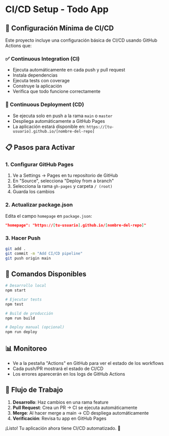 # CI/CD Setup - Todo App

## 🚀 Configuración Mínima de CI/CD

Este proyecto incluye una configuración básica de CI/CD usando GitHub Actions que:

### ✅ Continuous Integration (CI)
- Ejecuta automáticamente en cada push y pull request
- Instala dependencias
- Ejecuta tests con coverage
- Construye la aplicación
- Verifica que todo funcione correctamente

### 🚀 Continuous Deployment (CD)
- Se ejecuta solo en push a la rama `main` o `master`
- Despliega automáticamente a GitHub Pages
- La aplicación estará disponible en: `https://[tu-usuario].github.io/[nombre-del-repo]`

## 📋 Pasos para Activar

### 1. Configurar GitHub Pages
1. Ve a Settings → Pages en tu repositorio de GitHub
2. En "Source", selecciona "Deploy from a branch"
3. Selecciona la rama `gh-pages` y carpeta `/ (root)`
4. Guarda los cambios

### 2. Actualizar package.json
Edita el campo `homepage` en `package.json`:
```json
"homepage": "https://[tu-usuario].github.io/[nombre-del-repo]"
```

### 3. Hacer Push
```bash
git add .
git commit -m "Add CI/CD pipeline"
git push origin main
```

## 🔧 Comandos Disponibles

```bash
# Desarrollo local
npm start

# Ejecutar tests
npm test

# Build de producción
npm run build

# Deploy manual (opcional)
npm run deploy
```

## 📊 Monitoreo

- Ve a la pestaña "Actions" en GitHub para ver el estado de los workflows
- Cada push/PR mostrará el estado de CI/CD
- Los errores aparecerán en los logs de GitHub Actions

## 🔄 Flujo de Trabajo

1. **Desarrollo**: Haz cambios en una rama feature
2. **Pull Request**: Crea un PR → CI se ejecuta automáticamente
3. **Merge**: Al hacer merge a main → CD despliega automáticamente
4. **Verificación**: Revisa tu app en GitHub Pages

¡Listo! Tu aplicación ahora tiene CI/CD automatizado. 🎉
